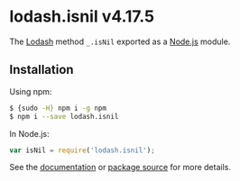 # lodash.isnil v4.17.5

The [Lodash](https://lodash.com/) method `_.isNil` exported as a [Node.js](https://nodejs.org/) module.

## Installation

Using npm:
```bash
$ {sudo -H} npm i -g npm
$ npm i --save lodash.isnil
```

In Node.js:
```js
var isNil = require('lodash.isnil');
```

See the [documentation](https://lodash.com/docs#isNil) or [package source](https://github.com/lodash/lodash/blob/4.17.5-npm-packages/lodash.isnil) for more details.
